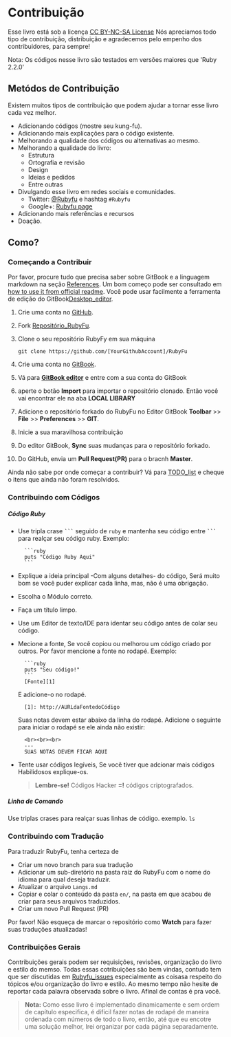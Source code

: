 # Contribuição
Esse livro está sob a licença [CC BY-NC-SA License][0] Nós apreciamos todo tipo de contribuição, distribuição e agradecemos pelo empenho dos contribuidores, para sempre! 

Nota: Os códigos nesse livro são testados em versões maiores que 'Ruby 2.2.0'

## Metódos de Contribuição
Existem muitos tipos de contribuição que podem ajudar a tornar esse livro cada vez melhor.

* Adicionando códigos (mostre seu kung-fu).
* Adicionando mais explicações para o código existente.
* Melhorando a qualidade dos códigos ou alternativas ao mesmo.
* Melhorando a qualidade do livro:
    * Estrutura 
    * Ortografia e revisão
    * Design
    * Ideias e pedidos
    * Entre outras
* Divulgando esse livro em redes sociais e comunidades.
    * Twitter: [@Rubyfu][8] e hashtag `#Rubyfu`
    * Google+: [Rubyfu page][9]
* Adicionando mais referências e recursos
* Doação.


## Como?

### Começando a Contribuir
Por favor, procure tudo que precisa saber sobre GitBook e a linguagem markdown na seção [References][1]. Um bom começo pode ser consultado em [how to use it from official              readme][2]. Você pode usar facilmente a ferramenta de edição do GitBook[Desktop_editor][3].

1. Crie uma conta no [GitHub][5].
2. Fork [Repositório_RubyFu][4].
3. Clone o seu repositório RubyFy em sua máquina 
   
   `git clone https://github.com/[YourGithubAccount]/RubyFu` 
4. Crie uma conta no [GitBook][6].
5. Vá para  [**GitBook editor**][3] e entre com a sua conta do GitBook
6. aperte o botão  **Import**  para importar o repositório clonado. Então você vai encontrar ele na aba **LOCAL LIBRARY**
7. Adicione o repositório forkado do RubyFu no Editor GitBook **Toolbar** >> **File** >> **Preferences** >> **GIT**.
8. Inicie a sua maravilhosa contribuição
9. Do editor GitBook, **Sync** suas mudanças para o repositório forkado.
10. Do GitHub, envia um **Pull Request(PR)** para o bracnh **Master**.


Ainda não sabe por onde começar a contribuir? Vá para [TODO_list](contributors/todo.md) e cheque o itens que ainda não foram resolvidos.
### Contribuindo com Códigos

##### Código Ruby
* Use tripla crase ` ``` ` seguido de `ruby` e mantenha seu código entre ` ``` ` para realçar seu código ruby. Exemplo:

        ```ruby
        puts "Código Ruby Aqui"
        ```
* Explique a ideia principal -Com alguns detalhes- do código, Será muito bom se você puder explicar cada linha, mas, não é uma obrigação.
* Escolha o Módulo correto.
* Faça um título limpo.
* Use um Editor de texto/IDE  para identar seu código antes de colar seu código.
* Mecione a fonte, Se você copiou ou melhorou um código criado por outros. Por favor mencione a fonte no rodapé. Exemplo:

        ```ruby
        puts "Seu código!"
        ```
        [Fonte][1]
    E adicione-o no rodapé.

        [1]: http://AURLdaFontedoCódigo

    Suas notas devem estar abaixo da linha do rodapé. Adicione o seguinte para iniciar o rodapé se ele ainda não existir:
       
        <br><br><br>
        ---
        SUAS NOTAS DEVEM FICAR AQUI

* Tente usar códigos legíveis, Se você tiver que adcionar mais códigos Habilidosos explique-os.
    > **Lembre-se!** Códigos Hacker **=!** códigos criptografados.


##### Linha de Comando
Use triplas crases para realçar suas linhas de código. exemplo.
    ```
    ls
    ``` 

### Contribuindo com Tradução 
Para traduzir RubyFu, tenha certeza de
- Criar um novo branch para sua tradução
- Adicionar um sub-diretório na pasta raiz do RubyFu com o nome do idioma para qual deseja traduzir.
- Atualizar o arquivo `Langs.md`
- Copiar e colar o conteúdo da pasta `en/`, na pasta em que acabou de criar para seus arquivos traduzidos.
- Criar um novo Pull Request (PR)

Por favor! Não esqueça de marcar o repositório como **Watch** para fazer suas traduções atualizadas!

### Contribuições Gerais
Contribuições gerais podem ser requisições, revisões, organização do livro e estilo do memso. Todas essas cotribuições são bem vindas, contudo tem que ser discutidas em [Rubyfu_issues][7] especialmente as coisasa respeito do tópicos e/ou organização do livro e estilo. Ao mesmo tempo não hesite de reportar cada palavra observada sobre o livro. Afinal de contas é pra você. 


> **Nota:** Como esse livro é implementado dinamicamente e sem ordem de capítulo especifica, é difícil fazer notas de rodapé de maneira ordenada com números de todo o livro, então, até que eu encotre uma solução melhor, Irei organizar por cada página separadamente.

<br><br><br>
---
[0]: https://creativecommons.org/licenses/by-nc-sa/3.0/
[1]: references/README.md
[2]: https://github.com/GitbookIO/gitbook
[3]: https://www.gitbook.com/editor
[4]: https://github.com/rubyfu/RubyFu
[5]: https://github.com
[6]: http://gitbook.com
[7]: https://github.com/rubyfu/RubyFu/issues
[8]: https://twitter.com/Rubyfu
[9]: https://plus.google.com/114358908164154763697




